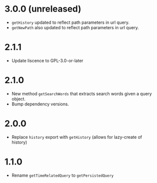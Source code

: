 # 3.0.0 (unreleased)

- `getHistory` updated to reflect path parameters in url query.
- `getNewPath` also updated to reflect path parameters in url query.

# 2.1.1

- Update liscence to GPL-3.0-or-later

# 2.1.0

- New method `getSearchWords` that extracts search words given a query object.
- Bump dependency versions.

# 2.0.0

- Replace `history` export with `getHistory` (allows for lazy-create of history)

# 1.1.0

- Rename `getTimeRelatedQuery` to `getPersistedQuery`
